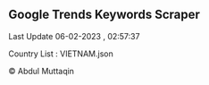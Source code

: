 

## Google Trends Keywords Scraper 
 
Last Update 06-02-2023 , 02:57:37

Country List :
VIETNAM.json



© Abdul Muttaqin 
